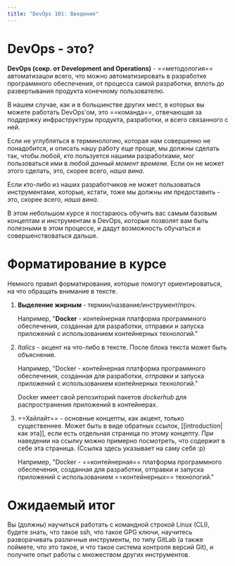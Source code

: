 ```yaml
---
title: "DevOps 101: Введение"
---
```

# DevOps - это?
**DevOps (сокр. от Development and Operations)** - ==методология== автоматизацои всего, что можно автоматизировать в разработке программного обеспечения, от процесса самой разработки, вплоть до развертывания продукта конечному пользователю.

В нашем случае, как и в большинстве других мест, в которых вы можете работать DevOps'ом, это ==команда==, отвечающая за поддержку инфраструктуры продукта, разработки, и всего связанного с ней.

Если не углубляться в терминологию, которая нам совершенно не понадобится, и описать нашу работу еще проще, мы должны сделать так, чтобы любой, кто пользуется нашими разработками, мог пользоваться ими в *любой данный момент времени*. Если он не может этого сделать, это, скорее всего, *наша вина*. 

Если кто-либо из наших разработчиков не может пользоваться инструментами, которые, кстати, тоже мы должны им предоставить - это, скорее всего, *наша вина*.

В этом небольшом курсе я постараюсь обучить вас самым базовым концептам и инструментам в DevOps, которые позволят вам быть полезными в этом процессе, и дадут возможность обучаться и совершенствоваться дальше.

# Форматирование в курсе
Немного правил форматирования, которые помогут ориентироваться, на что обращать внимание в тексте.

1. **Выделение жирным** - термин/название/инструмент/проч.

	Например, "**Docker** - контейнерная платформа программного обеспечения, созданная для разработки, отправки и запуска приложений с использованием контейнерных технологий."

2. *Italics* - акцент на что-либо в тексте. После блока текста может быть объяснение.

	Например, "Docker - контейнерная платформа программного обеспечения, созданная для разработки, *отправки* и запуска приложений с использованием контейнерных технологий."
	
	Docker имеет свой репозиторий пакетов *dockerhub* для распространения приложений в контейнерах.
	
3. ==Хайлайт== - основные концепты, как акцент, только существеннее. Может быть в виде обратных ссылок, [[introduction|как эта]], если есть отдельная страница по этому концепту. При наведении на ссылку можно примерно посмотреть, что содержит в себе эта страница. (Ссылка здесь указывает на саму себя :p)

	Например, "Docker - ==контейнерная== платформа программного обеспечения, созданная для разработки, отправки и запуска приложений с использованием ==контейнерных== технологий."

# Ожидаемый итог
Вы (должны) научиться работать с командной строкой Linux (CLI), будете знать, что такое ssh, что такое GPG ключи, научитесь разворачивать различные инструменты, по типу GitLab (а также поймете, что это такое, и что такое система контроля версий Git), и получите опыт работы с множеством других инструментов.
